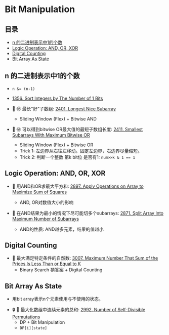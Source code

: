 # Bit Manipulation

## 目录
* [n 的二进制表示中1的个数](#n-的二进制表示中1的个数)
* [Logic Operation: AND, OR, XOR](#logic-operation-and-or-xor)
* [Digital Counting](#digital-counting)
* [Bit Array As State](#bit-array-as-state)

## n 的二进制表示中1的个数
* `n &= (n-1)`
* [1356. Sort Integers by The Number of 1 Bits](https://github.com/szhou12/leetcode-go/tree/main/leetcode/1356-Sort-Integers-by-The-Number-of-1-Bits)

* :red_circle: :secret: 最长"好"子数组: [2401. Longest Nice Subarray](https://github.com/szhou12/leetcode-go/tree/main/leetcode/2401-Longest-Nice-Subarray)
    * Sliding Window (Flex) + Bitwise AND

* :red_circle: :secret: 可以得到bitwise OR最大值的最短子数组长度: [2411. Smallest Subarrays With Maximum Bitwise OR](https://github.com/szhou12/leetcode-go/tree/main/leetcode/2411-Smallest-Subarrays-With-Maximum-Bitwise-OR)
    * Sliding Window (Flex) + Bitwise OR
    * Trick 1: 左边界从右往左移动。固定左边界，右边界尽量缩短。
    * Trick 2: 判断一个整数 第k bit位 是否有1: `num>>k & 1 == 1`

## Logic Operation: AND, OR, XOR
* :red_circle: 用AND和OR求最大平方和: [2897. Apply Operations on Array to Maximize Sum of Squares](https://github.com/szhou12/leetcode-go/tree/main/leetcode/2897-Apply-Operations-on-Array-to-Maximize-Sum-of-Squares)
    * AND, OR对数值大小的影响

* :red_circle: 在AND结果为最小的情况下尽可能切多个subarrays: [2871. Split Array Into Maximum Number of Subarrays](https://github.com/szhou12/leetcode-go/tree/main/leetcode/2871-Split-Array-Into-Maximum-Number-of-Subarrays)
    * AND的性质: AND越多元素，结果的值越小

## Digital Counting

* :red_circle: 最大满足特定条件的自然数: [3007. Maximum Number That Sum of the Prices Is Less Than or Equal to K](https://github.com/szhou12/leetcode-go/tree/main/leetcode/3007-Maximum-Number-That-Sum-of-the-Prices-Is-Less-Than-or-Equal-to-K)
    * Binary Search 猜答案 + Digital Counting

## Bit Array As State
- 用bit array表示n个元素使用与不使用的状态。

* :lock: :red_circle: 最大化数组中连续元素的总和: [2992. Number of Self-Divisible Permutations]()
    * DP + Bit Manipulation
    * `DP[i][state]`